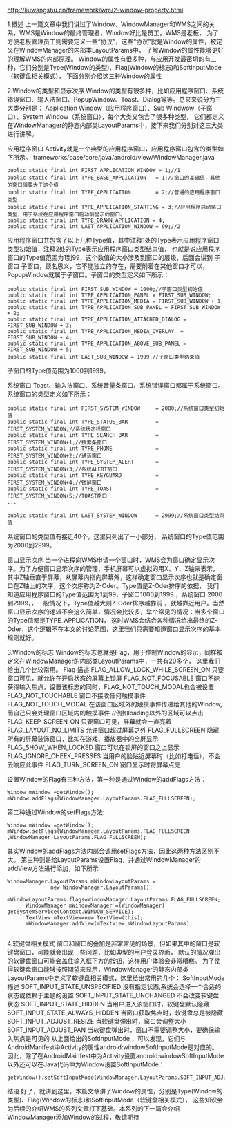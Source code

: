 http://liuwangshu.cn/framework/wm/2-window-property.html

1.概述
上一篇文章中我们讲过了Window、WindowManager和WMS之间的关系，WMS是Window的最终管理者，Window好比是员工，WMS是老板，
为了方便老板管理员工则需要定义一些“协议”，这些“协议”就是Window的属性，被定义在WindowManager的内部类LayoutParams中，
了解Window的属性能够更好的理解WMS的内部原理。
Window的属性有很多种，与应用开发最密切的有三种，它们分别是Type(Window的类型)、Flag(Window的标志)和SoftInputMode（软键盘相关模式），
下面分别介绍这三种Window的属性

2.Window的类型和显示次序
Window的类型有很多种，比如应用程序窗口、系统错误窗口、输入法窗口、PopupWindow、Toast、Dialog等等。总来来说分为三大类分别是：
Application Window（应用程序窗口）、Sub Windwow（子窗口）、System Window（系统窗口），每个大类又包含了很多种类型，
它们都定义在WindowManager的静态内部类LayoutParams中，接下来我们分别对这三大类进行讲解。

应用程序窗口
Activity就是一个典型的应用程序窗口，应用程序窗口包含的类型如下所示。
frameworks/base/core/java/android/view/WindowManager.java
```
public static final int FIRST_APPLICATION_WINDOW = 1;//1
public static final int TYPE_BASE_APPLICATION   = 1;//窗口的基础值，其他的窗口值要大于这个值
public static final int TYPE_APPLICATION        = 2;//普通的应用程序窗口类型
public static final int TYPE_APPLICATION_STARTING = 3;//应用程序启动窗口类型，用于系统在应用程序窗口启动前显示的窗口。
public static final int TYPE_DRAWN_APPLICATION = 4;
public static final int LAST_APPLICATION_WINDOW = 99;//2
```

应用程序窗口共包含了以上几种Type值，其中注释1处的Type表示应用程序窗口类型初始值，注释2处的Type表示应用程序窗口类型结束值，
也就是说应用程序窗口的Type值范围为1到99，这个数值的大小涉及到窗口的层级，后面会讲到
子窗口
子窗口，顾名思义，它不能独立的存在，需要附着在其他窗口才可以，PopupWindow就属于子窗口。子窗口的类型定义如下所示：
```
public static final int FIRST_SUB_WINDOW = 1000;//子窗口类型初始值
public static final int TYPE_APPLICATION_PANEL = FIRST_SUB_WINDOW;
public static final int TYPE_APPLICATION_MEDIA = FIRST_SUB_WINDOW + 1;
public static final int TYPE_APPLICATION_SUB_PANEL = FIRST_SUB_WINDOW + 2;
public static final int TYPE_APPLICATION_ATTACHED_DIALOG = FIRST_SUB_WINDOW + 3;
public static final int TYPE_APPLICATION_MEDIA_OVERLAY  = FIRST_SUB_WINDOW + 4; 
public static final int TYPE_APPLICATION_ABOVE_SUB_PANEL = FIRST_SUB_WINDOW + 5;
public static final int LAST_SUB_WINDOW = 1999;//子窗口类型结束值

```

子窗口的Type值范围为1000到1999。

系统窗口
Toast、输入法窗口、系统音量条窗口、系统错误窗口都属于系统窗口。系统窗口的类型定义如下所示：
```
public static final int FIRST_SYSTEM_WINDOW     = 2000;//系统窗口类型初始值
public static final int TYPE_STATUS_BAR         = FIRST_SYSTEM_WINDOW;//系统状态栏窗口
public static final int TYPE_SEARCH_BAR         = FIRST_SYSTEM_WINDOW+1;//搜索条窗口
public static final int TYPE_PHONE              = FIRST_SYSTEM_WINDOW+2;//通话窗口
public static final int TYPE_SYSTEM_ALERT       = FIRST_SYSTEM_WINDOW+3;//系统ALERT窗口
public static final int TYPE_KEYGUARD           = FIRST_SYSTEM_WINDOW+4;//锁屏窗口
public static final int TYPE_TOAST              = FIRST_SYSTEM_WINDOW+5;//TOAST窗口
...

public static final int LAST_SYSTEM_WINDOW      = 2999;//系统窗口类型结束值
```

系统窗口的类型值有接近40个，这里只列出了一小部分， 系统窗口的Type值范围为2000到2999。

窗口显示次序
当一个进程向WMS申请一个窗口时，WMS会为窗口确定显示次序。为了方便窗口显示次序的管理，手机屏幕可以虚拟的用X、Y、Z轴来表示，
其中Z轴垂直于屏幕，从屏幕内指向屏幕外，这样确定窗口显示次序也就是确定窗口在Z轴上的次序，这个次序称为Z-Oder。Type值是Z-Oder排序的依据，
我们知道应用程序窗口的Type值范围为1到99，子窗口1000到1999 ，系统窗口 2000到2999，，一般情况下，Type值越大则Z-Oder排序越靠前
，就越靠近用户。当然窗口显示次序的逻辑不会这么简单，情况会比较多，举个常见的情况：当多个窗口的Type值都是TYPE_APPLICATION，
这时WMS会结合各种情况给出最终的Z-Oder，这个逻辑不在本文的讨论范围，这里我们只需要知道窗口显示次序的基本规则就好。

3.Window的标志
Window的标志也就是Flag，用于控制Window的显示，同样被定义在WindowManager的内部类LayoutParams中，一共有20多个，
这里我们给出几个比较常用。
Flag	                         描述
FLAG_ALLOW_LOCK_WHILE_SCREEN_ON	只要窗口可见，就允许在开启状态的屏幕上锁屏
FLAG_NOT_FOCUSABLE	      窗口不能获得输入焦点，设置该标志的同时，FLAG_NOT_TOUCH_MODAL也会被设置
FLAG_NOT_TOUCHABLE	      窗口不接收任何触摸事件
FLAG_NOT_TOUCH_MODAL	  在该窗口区域外的触摸事件传递给其他的Window,而自己只会处理窗口区域内的触摸事件  //例如loading以外的区域可以点击
FLAG_KEEP_SCREEN_ON	      只要窗口可见，屏幕就会一直亮着
FLAG_LAYOUT_NO_LIMITS	  允许窗口超过屏幕之外
FLAG_FULLSCREEN	          隐藏所有的屏幕装饰窗口，比如在游戏、播放器中的全屏显示
FLAG_SHOW_WHEN_LOCKED	  窗口可以在锁屏的窗口之上显示
FLAG_IGNORE_CHEEK_PRESSES	当用户的脸贴近屏幕时（比如打电话），不会去响应此事件
FLAG_TURN_SCREEN_ON	       窗口显示时将屏幕点亮

设置Window的Flag有三种方法，第一种是通过Window的addFlags方法：
```
Window mWindow =getWindow(); 
mWindow.addFlags(WindowManager.LayoutParams.FLAG_FULLSCREEN);
```
第二种通过Window的setFlags方法:
```
Window mWindow =getWindow();            
mWindow.setFlags(WindowManager.LayoutParams.FLAG_FULLSCREEN
,WindowManager.LayoutParams.FLAG_FULLSCREEN);
```
其实Window的addFlags方法内部会调用setFlags方法，因此这两种方法区别不大。
第三种则是给LayoutParams设置Flag，并通过WindowManager的addView方法进行添加，如下所示
```
WindowManager.LayoutParams mWindowLayoutParams =
              new WindowManager.LayoutParams();
      mWindowLayoutParams.flags=WindowManager.LayoutParams.FLAG_FULLSCREEN;
      WindowManager mWindowManager =(WindowManager) getSystemService(Context.WINDOW_SERVICE);  
      TextView mTextView=new TextView(this);
      mWindowManager.addView(mTextView,mWindowLayoutParams);
                                                                                                                     
```

4.软键盘相关模式
窗口和窗口的叠加是非常常见的场景，但如果其中的窗口是软键盘窗口，可能就会出现一些问题，比如典型的用户登录界面，
默认的情况弹出的软键盘窗口可能会盖住输入框下方的按钮，这样用户体验会非常糟糕。
为了使得软键盘窗口能够按照期望来显示，WindowManager的静态内部类LayoutParams中定义了软键盘相关模式，这里给出常用的几个：
SoftInputMode	                描述
SOFT_INPUT_STATE_UNSPECIFIED	没有指定状态,系统会选择一个合适的状态或依赖于主题的设置
SOFT_INPUT_STATE_UNCHANGED	    不会改变软键盘状态
SOFT_INPUT_STATE_HIDDEN	        当用户进入该窗口时，软键盘默认隐藏
SOFT_INPUT_STATE_ALWAYS_HIDDEN	当窗口获取焦点时，软键盘总是被隐藏
SOFT_INPUT_ADJUST_RESIZE	    当软键盘弹出时，窗口会调整大小
SOFT_INPUT_ADJUST_PAN	        当软键盘弹出时，窗口不需要调整大小，要确保输入焦点是可见的
从上面给出的SoftInputMode ，可以发现，它们与AndroidManifest中Activity的属性android:windowSoftInputMode是对应的。
因此，除了在AndroidMainfest中为Activity设置android:windowSoftInputMode以外还可以在Java代码中为Window设置SoftInputMode：
```
getWindow().setSoftInputMode(WindowManager.LayoutParams.SOFT_INPUT_ADJUST_RESIZE);
```

结语
好了，就讲到这里，本篇文章讲了Window的属性，分别是Type(Window的类型)、Flag(Window的标志)和SoftInputMode（软键盘相关模式），
这些知识会为后续的介绍WMS的系列文章打下基础。本系列的下一篇会介绍WindowManager添加Window的过程，敬请期待